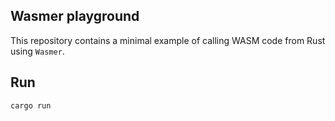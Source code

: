 ## Wasmer playground

This repository contains a minimal example of calling WASM code from Rust using `Wasmer`.

## Run

```shell
cargo run
```
